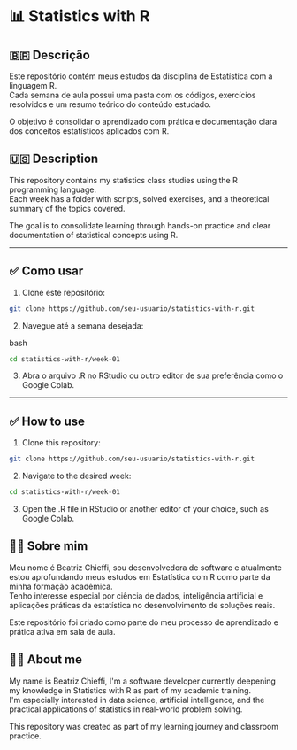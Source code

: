# 📊 Statistics with R

## 🇧🇷 Descrição
Este repositório contém meus estudos da disciplina de Estatística com a linguagem R.  
Cada semana de aula possui uma pasta com os códigos, exercícios resolvidos e um resumo teórico do conteúdo estudado.

O objetivo é consolidar o aprendizado com prática e documentação clara dos conceitos estatísticos aplicados com R.

## 🇺🇸 Description
This repository contains my statistics class studies using the R programming language.  
Each week has a folder with scripts, solved exercises, and a theoretical summary of the topics covered.

The goal is to consolidate learning through hands-on practice and clear documentation of statistical concepts using R.

---

## ✅ Como usar

1. Clone este repositório:
```bash
git clone https://github.com/seu-usuario/statistics-with-r.git
```
2. Navegue até a semana desejada:

bash
```bash
cd statistics-with-r/week-01
```

3. Abra o arquivo .R no RStudio ou outro editor de sua preferência como o Google Colab.

---

## ✅ How to use

1. Clone this repository:
```bash
git clone https://github.com/seu-usuario/statistics-with-r.git
```

2. Navigate to the desired week:
```bash
cd statistics-with-r/week-01
```

3. Open the .R file in RStudio or another editor of your choice, such as Google Colab.

## 👩‍💻 Sobre mim

Meu nome é Beatriz Chieffi, sou desenvolvedora de software e atualmente estou aprofundando meus estudos em Estatística com R como parte da minha formação acadêmica.  
Tenho interesse especial por ciência de dados, inteligência artificial e aplicações práticas da estatística no desenvolvimento de soluções reais.

Este repositório foi criado como parte do meu processo de aprendizado e prática ativa em sala de aula.

## 👩‍💻 About me

My name is Beatriz Chieffi, I'm a software developer currently deepening my knowledge in Statistics with R as part of my academic training.  
I'm especially interested in data science, artificial intelligence, and the practical applications of statistics in real-world problem solving.

This repository was created as part of my learning journey and classroom practice.
